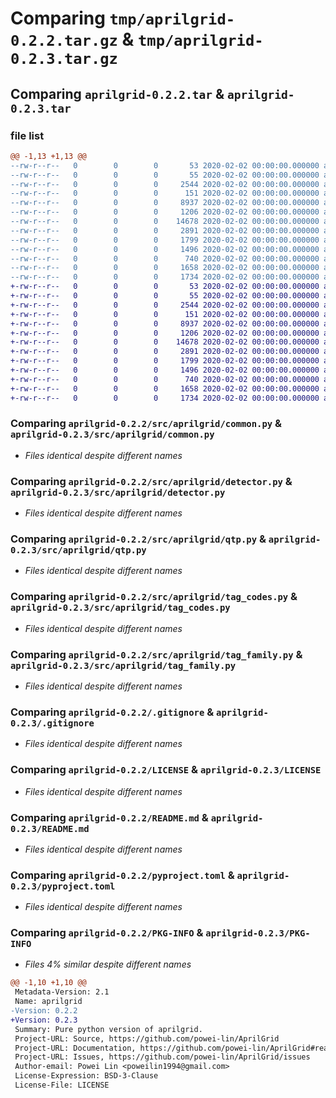 # Comparing `tmp/aprilgrid-0.2.2.tar.gz` & `tmp/aprilgrid-0.2.3.tar.gz`

## Comparing `aprilgrid-0.2.2.tar` & `aprilgrid-0.2.3.tar`

### file list

```diff
@@ -1,13 +1,13 @@
--rw-r--r--   0        0        0       53 2020-02-02 00:00:00.000000 aprilgrid-0.2.2/src/aprilgrid/__about__.py
--rw-r--r--   0        0        0       55 2020-02-02 00:00:00.000000 aprilgrid-0.2.2/src/aprilgrid/__init__.py
--rw-r--r--   0        0        0     2544 2020-02-02 00:00:00.000000 aprilgrid-0.2.2/src/aprilgrid/common.py
--rw-r--r--   0        0        0      151 2020-02-02 00:00:00.000000 aprilgrid-0.2.2/src/aprilgrid/detection.py
--rw-r--r--   0        0        0     8937 2020-02-02 00:00:00.000000 aprilgrid-0.2.2/src/aprilgrid/detector.py
--rw-r--r--   0        0        0     1206 2020-02-02 00:00:00.000000 aprilgrid-0.2.2/src/aprilgrid/qtp.py
--rw-r--r--   0        0        0    14678 2020-02-02 00:00:00.000000 aprilgrid-0.2.2/src/aprilgrid/tag_codes.py
--rw-r--r--   0        0        0     2891 2020-02-02 00:00:00.000000 aprilgrid-0.2.2/src/aprilgrid/tag_family.py
--rw-r--r--   0        0        0     1799 2020-02-02 00:00:00.000000 aprilgrid-0.2.2/.gitignore
--rw-r--r--   0        0        0     1496 2020-02-02 00:00:00.000000 aprilgrid-0.2.2/LICENSE
--rw-r--r--   0        0        0      740 2020-02-02 00:00:00.000000 aprilgrid-0.2.2/README.md
--rw-r--r--   0        0        0     1658 2020-02-02 00:00:00.000000 aprilgrid-0.2.2/pyproject.toml
--rw-r--r--   0        0        0     1734 2020-02-02 00:00:00.000000 aprilgrid-0.2.2/PKG-INFO
+-rw-r--r--   0        0        0       53 2020-02-02 00:00:00.000000 aprilgrid-0.2.3/src/aprilgrid/__about__.py
+-rw-r--r--   0        0        0       55 2020-02-02 00:00:00.000000 aprilgrid-0.2.3/src/aprilgrid/__init__.py
+-rw-r--r--   0        0        0     2544 2020-02-02 00:00:00.000000 aprilgrid-0.2.3/src/aprilgrid/common.py
+-rw-r--r--   0        0        0      151 2020-02-02 00:00:00.000000 aprilgrid-0.2.3/src/aprilgrid/detection.py
+-rw-r--r--   0        0        0     8937 2020-02-02 00:00:00.000000 aprilgrid-0.2.3/src/aprilgrid/detector.py
+-rw-r--r--   0        0        0     1206 2020-02-02 00:00:00.000000 aprilgrid-0.2.3/src/aprilgrid/qtp.py
+-rw-r--r--   0        0        0    14678 2020-02-02 00:00:00.000000 aprilgrid-0.2.3/src/aprilgrid/tag_codes.py
+-rw-r--r--   0        0        0     2891 2020-02-02 00:00:00.000000 aprilgrid-0.2.3/src/aprilgrid/tag_family.py
+-rw-r--r--   0        0        0     1799 2020-02-02 00:00:00.000000 aprilgrid-0.2.3/.gitignore
+-rw-r--r--   0        0        0     1496 2020-02-02 00:00:00.000000 aprilgrid-0.2.3/LICENSE
+-rw-r--r--   0        0        0      740 2020-02-02 00:00:00.000000 aprilgrid-0.2.3/README.md
+-rw-r--r--   0        0        0     1658 2020-02-02 00:00:00.000000 aprilgrid-0.2.3/pyproject.toml
+-rw-r--r--   0        0        0     1734 2020-02-02 00:00:00.000000 aprilgrid-0.2.3/PKG-INFO
```

### Comparing `aprilgrid-0.2.2/src/aprilgrid/common.py` & `aprilgrid-0.2.3/src/aprilgrid/common.py`

 * *Files identical despite different names*

### Comparing `aprilgrid-0.2.2/src/aprilgrid/detector.py` & `aprilgrid-0.2.3/src/aprilgrid/detector.py`

 * *Files identical despite different names*

### Comparing `aprilgrid-0.2.2/src/aprilgrid/qtp.py` & `aprilgrid-0.2.3/src/aprilgrid/qtp.py`

 * *Files identical despite different names*

### Comparing `aprilgrid-0.2.2/src/aprilgrid/tag_codes.py` & `aprilgrid-0.2.3/src/aprilgrid/tag_codes.py`

 * *Files identical despite different names*

### Comparing `aprilgrid-0.2.2/src/aprilgrid/tag_family.py` & `aprilgrid-0.2.3/src/aprilgrid/tag_family.py`

 * *Files identical despite different names*

### Comparing `aprilgrid-0.2.2/.gitignore` & `aprilgrid-0.2.3/.gitignore`

 * *Files identical despite different names*

### Comparing `aprilgrid-0.2.2/LICENSE` & `aprilgrid-0.2.3/LICENSE`

 * *Files identical despite different names*

### Comparing `aprilgrid-0.2.2/README.md` & `aprilgrid-0.2.3/README.md`

 * *Files identical despite different names*

### Comparing `aprilgrid-0.2.2/pyproject.toml` & `aprilgrid-0.2.3/pyproject.toml`

 * *Files identical despite different names*

### Comparing `aprilgrid-0.2.2/PKG-INFO` & `aprilgrid-0.2.3/PKG-INFO`

 * *Files 4% similar despite different names*

```diff
@@ -1,10 +1,10 @@
 Metadata-Version: 2.1
 Name: aprilgrid
-Version: 0.2.2
+Version: 0.2.3
 Summary: Pure python version of aprilgrid.
 Project-URL: Source, https://github.com/powei-lin/AprilGrid
 Project-URL: Documentation, https://github.com/powei-lin/AprilGrid#readme
 Project-URL: Issues, https://github.com/powei-lin/AprilGrid/issues
 Author-email: Powei Lin <poweilin1994@gmail.com>
 License-Expression: BSD-3-Clause
 License-File: LICENSE
```

